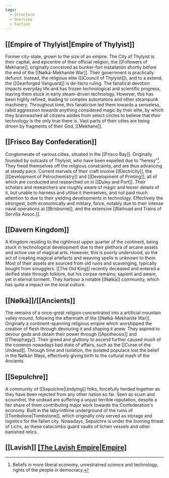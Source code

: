 ```yaml
---
tags:
  - Structure
  - Overview
  - Faction
---
```

## [[Empire of Thylyist|Empire of Thylyist]]
Former city-state, grown to the size of an empire. 
The City of Thylyist is their capital, and epicentre of their official religion, the [[Followers of Mekhane]], originally conceived as bunker-fort installation shortly before the end of the [[Nølkā-Mekhanite War]].
Their government is practically defunct. Instead, the religious elite ([[Council of Thylyist]]), and to a extend, the [[Gearforged Vanguard]] is de-facto ruling. The fanatical devotion impacts everyday life and has frozen technological and scientific progress, leaving them stuck in early steam-driven technology. However, this has been highly refined, leading to complex automatons and other steampunk machinery. 
Throughout time, this fanaticism led them towards a senseless, rabid aggression towards anything considered magic by their elite, by which they brainwashed all citizens asides from select circles to believe that *their* technology is the only true there is. 
Vast parts of their cities are being driven by fragments of their God, [[Mekhane]]. 
## [[Frisco Bay Confederation]]
Conglomerate of various cities, situated in the [[Frisco Bay]].
Originally founded by outcasts of Thylyist, who have been expelled due to ”heresy”[^economy].
They freed themselves off the religious constraints, and are thus advancing at steady pace. 
Current marvels of their craft involve [[Electricity]], the [[Development of Petrochemistry]] and [[Development of Printing]], all of which are conducted and researched on in [[Duley and Port]].
Their scholars and researchers are roughly aware of magic and lesser details of it, but unable to harness and utilise it themselves, and not paid much attention to due to their yielding developments in technology. 
Effectively the strongest, both economically and military, force, notably due to their intense naval operations at [[Brisburne]], and the extensive [[Railroad and Trains of Servilia Assoc.]]. 

[^economy]:  Beliefs in more liberal economy, unrestrained science and technology, rights of the people in democracy. 
## [[Davern Kingdom]]
A Kingdom residing to the rightmost upper quarter of the continent, being stuck in technological development due to their plethora of arcane assets and active use of magical arts.
However, this is poorly understood, so the act of creating magical artefacts and weaving spells is unknown to them. Most of their assets are sourced from old ruins and scavenging, typically bought from smugglers. 
[[The Old King]] recently deceased and entered a deified state through folklore, but his corpse remains; sapient and aware, yet in eternal torment. 
They harbour a notable [[Nølkā]] community, which has quite a impact on the local culture. 
## [[Nølkā]]/[[Ancients]]
The remains of a once-great religion concentrated into a artificial mountain valley mound, following the aftermath of the [[Nølkā-Mekhanite War]]. Originally a continent-spanning religious empire which worshipped the creation of flesh through devouring it and shaping it anew.
They aspired to devour gods and obtain their power through [[Apotheosis]] and [[Theophagy]]. 
Their greed and gluttony to ascend further caused much of the common nowadays bad state of affairs, such as the [[Curse of the Undead]].
Through time and isolation, the isolated populace lost the belief in the Nølkān Ways, effectively giving birth to the cultural mash of the Ancients. 

## [[Sepulchre]]
A community of [[Sepulchre|Undying]] folks, forcefully herded together as they have been rejected from any other nation so far. Seen as scum and scoundrel, the undead are suffering a unjust terrible reputation, despite a fair share of them contributing major work towards the Confederation's economy. 
Built in the labyrinthine underground of the ruins of [[Tombstone|Tombstone]], which originally only served as storage and logistics for the fallen city. Nowadays, Sepulchre is under the looming threat of Lichs, as these catacombs guard vaults of lichen vessels and other banished relics. 
## [[Lavish]] [[The Lavish Empire|Empire]](Extinct)